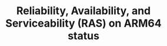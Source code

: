---
categories:
- bkk19
description: introduce the RAS architecture on AArch64, based on the ARMv8 RAS extensions,
  SDEI, MM Secure Patition and APEI, Sharing the latest update of the development.
image:
  featured: 'true'
  path: /assets/images/featured-images/bkk19/BKK19-116.png
session_attendee_num: '9'
session_id: BKK19-116
session_room: 'Keynote Room (World Ballroom BC) '
session_slot:
  end_time: '2019-04-01 15:55:00'
  start_time: '2019-04-01 15:30:00'
session_speakers:
- speaker_bio: Enterprise Linux developer with industry/server experience in Linux
    kernel, driver ,BSP, system porting development, LAVA(Linaro Automation and Validation
    Architecture) and testing with LMP. Also expert in Firmware (U-boot/arm-trusted-firmware/UEFI/ACPI)
    and Linux kernel development.<br /> Currently studying Linux kernel and drive
    mechanism, Fedora/RHEL on ARM64, GRUB, UEFI, ACPI and continuously enriching my
    knowledge of Linux on Server, especially RAS(Reliability, Availability, Serviceability)/APEI.<br
    /> Im also interested in IoT, RISC-V, drone, Bluetooth/BLE, WiFi, Security/Encryption
    and OSS projects.
  speaker_company: Red Hat Software (Beijing) Co.,Ltd.
  speaker_image: /assets/images/speakers/bkk19/wei-fu.jpg
  speaker_location: China
  speaker_name: Wei Fu
  speaker_position: Senior Software Engineer
  speaker_username: wefu
session_track: Data Center
tag: session
tags:
- Data Center
title: Reliability, Availability, and Serviceability (RAS) on ARM64 status
---